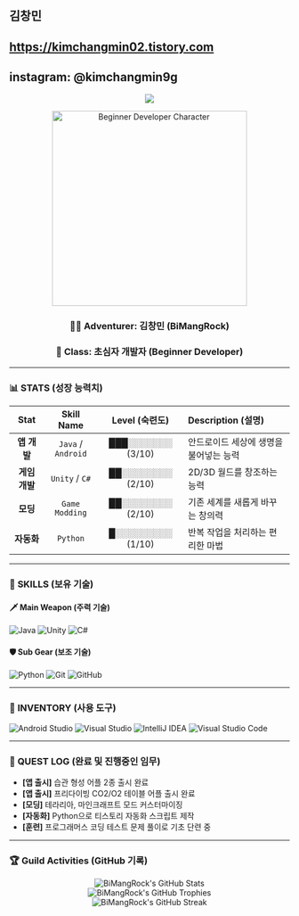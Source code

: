 ## 김창민
## https://kimchangmin02.tistory.com
## instagram: @kimchangmin9g

<!-- 멋진 헤더 이미지 -->
<p align="center">
  <img src="https://capsule-render.vercel.app/api?type=waving&color=auto&height=250&section=header&text=Beginner%20App%20&%20Game%20Developer&fontSize=60&fontColor=ffffff" />
</p>

<!-- 초심자 개발자 캐릭터 이미지 (기존 이미지 재활용) -->
<p align="center">
  <img width="350" alt="Beginner Developer Character" src="https://github.com/user-attachments/assets/f1078f96-a5ed-490e-8197-a655becca267" />
</p>

<div align="center">

### 🧑‍💻 **Adventurer:** 김창민 (BiMangRock)
### 🌱 **Class:** 초심자 개발자 (Beginner Developer)

</div>

---

### 📊 **STATS (성장 능력치)**

| Stat | Skill Name | Level (숙련도) | Description (설명) |
|:---:|:---:|:---:|:---|
| **앱 개발** | `Java` / `Android` | ███░░░░░░░ (3/10) | 안드로이드 세상에 생명을 불어넣는 능력 |
| **게임 개발**| `Unity` / `C#` | ██░░░░░░░░ (2/10) | 2D/3D 월드를 창조하는 능력 |
| **모딩** | `Game Modding` | ██░░░░░░░░ (2/10) | 기존 세계를 새롭게 바꾸는 창의력 |
| **자동화** | `Python` | █░░░░░░░░░ (1/10) | 반복 작업을 처리하는 편리한 마법 |

---

### 📜 **SKILLS (보유 기술)**

#### 🗡️ **Main Weapon (주력 기술)**
![Java](https://img.shields.io/badge/Java-007396?style=for-the-badge&logo=java&logoColor=white)
![Unity](https://img.shields.io/badge/Unity-100000?style=for-the-badge&logo=unity&logoColor=white)
![C#](https://img.shields.io/badge/C%23-239120?style=for-the-badge&logo=c-sharp&logoColor=white)

#### 🛡️ **Sub Gear (보조 기술)**
![Python](https://img.shields.io/badge/Python-3776AB?style=for-the-badge&logo=python&logoColor=white)
![Git](https://img.shields.io/badge/Git-F05032?style=for-the-badge&logo=git&logoColor=white)
![GitHub](https://img.shields.io/badge/GitHub-181717?style=for-the-badge&logo=github&logoColor=white)

---

### 🎒 **INVENTORY (사용 도구)**
![Android Studio](https://img.shields.io/badge/Android_Studio-3DDC84?style=for-the-badge&logo=android-studio&logoColor=white)
![Visual Studio](https://img.shields.io/badge/Visual_Studio-5C2D91?style=for-the-badge&logo=visual-studio&logoColor=white)
![IntelliJ IDEA](https://img.shields.io/badge/IntelliJ_IDEA-000000?style=for-the-badge&logo=intellij-idea&logoColor=white)
![Visual Studio Code](https://img.shields.io/badge/Visual_Studio_Code-007ACC?style=for-the-badge&logo=visual-studio-code&logoColor=white)

---

### 📜 **QUEST LOG (완료 및 진행중인 임무)**

- **[앱 출시]** 습관 형성 어플 2종 출시 완료
- **[앱 출시]** 프리다이빙 CO2/O2 테이블 어플 출시 완료
- **[모딩]** 테라리아, 마인크래프트 모드 커스터마이징
- **[자동화]** Python으로 티스토리 자동화 스크립트 제작
- **[훈련]** 프로그래머스 코딩 테스트 문제 풀이로 기초 단련 중

---

### 🏆 **Guild Activities (GitHub 기록)**

<!-- 이 부분은 자동으로 업데이트 됩니다. 수정할 필요가 없습니다. -->
<div align="center">
  <img src="https://github-readme-stats.vercel.app/api?username=BiMangRock&show_icons=true&theme=dracula" alt="BiMangRock's GitHub Stats"/>
  <br/>
  <img src="https://github-profile-trophy.vercel.app/?username=BiMangRock&theme=dracula" alt="BiMangRock's GitHub Trophies"/>
  <br/>
  <img src="http://github-readme-streak-stats.herokuapp.com?user=BiMangRock&theme=dracula" alt="BiMangRock's GitHub Streak"/>
</div>
